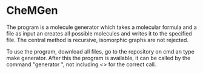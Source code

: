# CheMGen

The program is a molecule generator which takes a molecular formula and a file as input an creates all possible molecules and writes it to the specified file.
The central method is recursive, isomorphic graphs are not rejected.

To use the program, download all files, go to the repository on cmd an type make generator.
After this the program is available, it can be called by the command "generator <formula> <outpuFile>", not including <> for the correct call.
